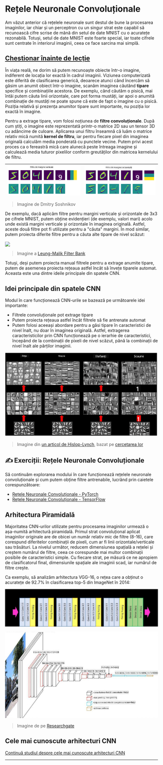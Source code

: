 <!--
CO_OP_TRANSLATOR_METADATA:
{
  "original_hash": "a560d5b845962cf33dc102266e409568",
  "translation_date": "2025-09-23T14:14:29+00:00",
  "source_file": "lessons/4-ComputerVision/07-ConvNets/README.md",
  "language_code": "ro"
}
-->
# Rețele Neuronale Convoluționale

Am văzut anterior că rețelele neuronale sunt destul de bune la procesarea imaginilor, iar chiar și un perceptron cu un singur strat este capabil să recunoască cifre scrise de mână din setul de date MNIST cu o acuratețe rezonabilă. Totuși, setul de date MNIST este foarte special, iar toate cifrele sunt centrate în interiorul imaginii, ceea ce face sarcina mai simplă.

## [Chestionar înainte de lecție](https://ff-quizzes.netlify.app/en/ai/quiz/13)

În viața reală, ne dorim să putem recunoaște obiecte într-o imagine, indiferent de locația lor exactă în cadrul imaginii. Viziunea computerizată este diferită de clasificarea generică, deoarece atunci când încercăm să găsim un anumit obiect într-o imagine, scanăm imaginea căutând **tipare** specifice și combinațiile acestora. De exemplu, când căutăm o pisică, mai întâi putem căuta linii orizontale, care pot forma mustăți, iar apoi o anumită combinație de mustăți ne poate spune că este de fapt o imagine cu o pisică. Poziția relativă și prezența anumitor tipare sunt importante, nu poziția lor exactă în imagine.

Pentru a extrage tipare, vom folosi noțiunea de **filtre convoluționale**. După cum știți, o imagine este reprezentată printr-o matrice 2D sau un tensor 3D cu adâncime de culoare. Aplicarea unui filtru înseamnă că luăm o matrice relativ mică numită **kernel de filtru**, iar pentru fiecare pixel din imaginea originală calculăm media ponderată cu punctele vecine. Putem privi acest proces ca o fereastră mică care alunecă peste întreaga imagine și calculează media tuturor pixelilor conform greutăților din matricea kernelului de filtru.

![Filtru pentru margini verticale](../../../../../translated_images/filter-vert.b7148390ca0bc356ddc7e55555d2481819c1e86ddde9dce4db5e71a69d6f887f.ro.png) | ![Filtru pentru margini orizontale](../../../../../translated_images/filter-horiz.59b80ed4feb946efbe201a7fe3ca95abb3364e266e6fd90820cb893b4d3a6dda.ro.png)
----|----

> Imagine de Dmitry Soshnikov

De exemplu, dacă aplicăm filtre pentru margini verticale și orizontale de 3x3 pe cifrele MNIST, putem obține evidențieri (de exemplu, valori mari) acolo unde există margini verticale și orizontale în imaginea originală. Astfel, aceste două filtre pot fi utilizate pentru a "căuta" margini. În mod similar, putem proiecta diferite filtre pentru a căuta alte tipare de nivel scăzut:

<img src="images/lmfilters.jpg" width="500" align="center"/>

> Imagine a [Leung-Malik Filter Bank](https://www.robots.ox.ac.uk/~vgg/research/texclass/filters.html)

Totuși, deși putem proiecta manual filtrele pentru a extrage anumite tipare, putem de asemenea proiecta rețeaua astfel încât să învețe tiparele automat. Aceasta este una dintre ideile principale din spatele CNN.

## Idei principale din spatele CNN

Modul în care funcționează CNN-urile se bazează pe următoarele idei importante:

* Filtrele convoluționale pot extrage tipare
* Putem proiecta rețeaua astfel încât filtrele să fie antrenate automat
* Putem folosi aceeași abordare pentru a găsi tipare în caracteristici de nivel înalt, nu doar în imaginea originală. Astfel, extragerea caracteristicilor prin CNN funcționează pe o ierarhie de caracteristici, începând de la combinații de pixeli de nivel scăzut, până la combinații de nivel înalt ale părților imaginii.

![Extragerea ierarhică a caracteristicilor](../../../../../translated_images/FeatureExtractionCNN.d9b456cbdae7cb643fde3032b81b2940e3cf8be842e29afac3f482725ba7f95c.ro.png)

> Imagine din [un articol de Hislop-Lynch](https://www.semanticscholar.org/paper/Computer-vision-based-pedestrian-trajectory-Hislop-Lynch/26e6f74853fc9bbb7487b06dc2cf095d36c9021d), bazat pe [cercetarea lor](https://dl.acm.org/doi/abs/10.1145/1553374.1553453)

## ✍️ Exerciții: Rețele Neuronale Convoluționale

Să continuăm explorarea modului în care funcționează rețelele neuronale convoluționale și cum putem obține filtre antrenabile, lucrând prin caietele corespunzătoare:

* [Rețele Neuronale Convoluționale - PyTorch](ConvNetsPyTorch.ipynb)
* [Rețele Neuronale Convoluționale - TensorFlow](ConvNetsTF.ipynb)

## Arhitectura Piramidală

Majoritatea CNN-urilor utilizate pentru procesarea imaginilor urmează o așa-numită arhitectură piramidală. Primul strat convoluțional aplicat imaginilor originale are de obicei un număr relativ mic de filtre (8-16), care corespund diferitelor combinații de pixeli, cum ar fi linii orizontale/verticale sau trăsături. La nivelul următor, reducem dimensiunea spațială a rețelei și creștem numărul de filtre, ceea ce corespunde mai multor combinații posibile de caracteristici simple. Cu fiecare strat, pe măsură ce ne apropiem de clasificatorul final, dimensiunile spațiale ale imaginii scad, iar numărul de filtre crește.

Ca exemplu, să analizăm arhitectura VGG-16, o rețea care a obținut o acuratețe de 92.7% în clasificarea top-5 din ImageNet în 2014:

![Straturi ImageNet](../../../../../translated_images/vgg-16-arch1.d901a5583b3a51baeaab3e768567d921e5d54befa46e1e642616c5458c934028.ro.jpg)

![Piramida ImageNet](../../../../../translated_images/vgg-16-arch.64ff2137f50dd49fdaa786e3f3a975b3f22615efd13efb19c5d22f12e01451a1.ro.jpg)

> Imagine de pe [Researchgate](https://www.researchgate.net/figure/Vgg16-model-structure-To-get-the-VGG-NIN-model-we-replace-the-2-nd-4-th-6-th-7-th_fig2_335194493)

## Cele mai cunoscute arhitecturi CNN

[Continuă studiul despre cele mai cunoscute arhitecturi CNN](CNN_Architectures.md)

---

